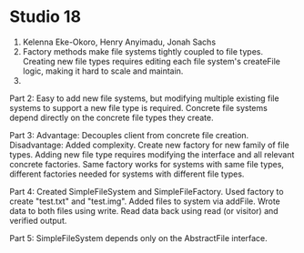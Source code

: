 # Studio 18
1. Kelenna Eke-Okoro, Henry Anyimadu, Jonah Sachs
2. Factory methods make file systems tightly coupled to file types. Creating new file types requires editing each file system's createFile logic, making it hard to scale and maintain.
3. 

Part 2:  Easy to add new file systems, but modifying multiple existing file systems to support a new file type is required. Concrete file systems depend directly on the concrete file types they create.

Part 3:  Advantage: Decouples client from concrete file creation. Disadvantage: Added complexity. Create new factory for new family of file types. Adding new file type requires modifying the interface and all relevant concrete factories. Same factory works for systems with same file types, different factories needed for systems with different file types.

Part 4: Created SimpleFileSystem and SimpleFileFactory. Used factory to create "test.txt" and "test.img". Added files to system via addFile. Wrote data to both files using write. Read data back using read (or visitor) and verified output.

Part 5: SimpleFileSystem depends only on the AbstractFile interface.